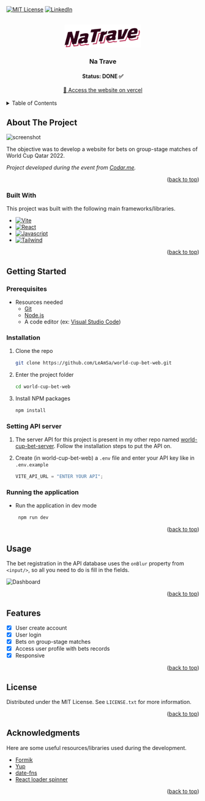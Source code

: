 <a name="readme-top"></a>

[![MIT License][license-shield]][license-url] [![LinkedIn][linkedin-shield]][linkedin-url]

<!-- PROJECT LOGO -->
<br />
<div align="center">
  <a href="">
    <img src="/public/logo-bg-white.svg" alt="Logo" width="200">
  </a>

  <h3 align="center">Na Trave</h3>
  <h4 align="center">Status: DONE ✅ </h4>
  <div align="center">
  <a href="https://natraveapostas.vercel.app" target="_blank">
	   🚀 Access the website on vercel
  </a>
  </div>
</div>

<br>

<!-- TABLE OF CONTENTS -->
<details>
  <summary>Table of Contents</summary>
  <ol>
    <li>
      <a href="#about-the-project">About The Project</a>
      <ul>
        <li><a href="#built-with">Built With</a></li>
      </ul>
    </li>
    <li>
      <a href="#getting-started">Getting Started</a>
      <ul>
        <li><a href="#prerequisites">Prerequisites</a></li>
        <li><a href="#installation">Installation</a></li>
        <li><a href="#settingapi">Setting API server</a></li>
        <li><a href="#running">Running the application</a></li>
      </ul>
    </li>
     <li><a href="#usage">Usage</a></li>
    <li><a href="#features">Features</a></li>
    <li><a href="#license">License</a></li>
    <li><a href="#acknowledgments">Acknowledgments</a></li>
  </ol>
</details>

<!-- ABOUT THE PROJECT -->

## About The Project

<a name="about-the-project"></a>

![screenshot][screenshot]

The objective was to develop a website for bets on group-stage matches of World Cup Qatar 2022.

_Project developed during the event from [Codar.me](https://codar.me/input)._

<p align="right">(<a href="#readme-top">back to top</a>)</p>

### Built With

<a name="built-with"></a>

This project was built with the following main frameworks/libraries.

- [![Vite][vite-badge]][vite-url]
- [![React][react.js]][react-url]
- [![Javascript][javascript-badge]][javascript-url]
- [![Tailwind][tailwindcss-badge]][tailwind-url]

<p align="right">(<a href="#readme-top">back to top</a>)</p>

<!-- GETTING STARTED -->

## Getting Started

<a name="getting-started"></a>

### Prerequisites

<a name="prerequisites"></a>

- Resources needed
  - [Git][git-url]
  - [Node.js][nodejs-url]
  - A code editor (ex: [Visual Studio Code][vscode-url])

### Installation

<a name="installation"></a>

1. Clone the repo
   ```sh
   git clone https://github.com/LeAmSa/world-cup-bet-web.git
   ```
2. Enter the project folder
   ```sh
   cd world-cup-bet-web
   ```
3. Install NPM packages
   ```sh
   npm install
   ```

### Setting API server

<a name="settingapi"></a>

1. The server API for this project is present in my other repo named [world-cup-bet-server](https://github.com/LeAmSa/world-cup-bet-server). Follow the installation steps to put the API on.

2. Create (in world-cup-bet-web) a `.env` file and enter your API key like in `.env.example`
   ```js
   VITE_API_URL = "ENTER YOUR API";
   ```

### Running the application

<a name="running"></a>

- Run the application in dev mode
  ```sh
   npm run dev
  ```

<p align="right">(<a href="#readme-top">back to top</a>)</p>

<!-- Usage -->

## Usage

<a name="usage"></a>

The bet registration in the API database uses the `onBlur` property from `<input/>`, so all you need to do is fill in the fields.

![Dashboard][dashboard]

<p align="right">(<a href="#readme-top">back to top</a>)</p>

<!-- Features -->

## Features

<a name="features"></a>

- [x] User create account
- [x] User login
- [x] Bets on group-stage matches
- [x] Access user profile with bets records
- [x] Responsive

<p align="right">(<a href="#readme-top">back to top</a>)</p>

<!-- LICENSE -->

## License

<a name="license"></a>

Distributed under the MIT License. See `LICENSE.txt` for more information.

<p align="right">(<a href="#readme-top">back to top</a>)</p>

## Acknowledgments

<a name="acknowledgments"></a>

Here are some useful resources/libraries used during the development.

- [Formik][formik-url]
- [Yup][yup-url]
- [date-fns][date-fns-url]
- [React loader spinner][react-loader-spinner-url]

<p align="right">(<a href="#readme-top">back to top</a>)</p>

<!-- MARKDOWN LINKS & IMAGES -->
<!-- https://www.markdownguide.org/basic-syntax/#reference-style-links -->

[screenshot]: https://drive.google.com/uc?id=1uxIQOhUHVcKKv93kzCsB0JCuHduMkAwM
[dashboard]: https://drive.google.com/uc?id=1ttoWNITCnIVEliTUuT4zYkHVYw_F5t0b
[license-shield]: https://img.shields.io/github/license/LeAmSa/world-cup-bet-web?style=for-the-badge
[license-url]: https://github.com/LeAmSa/world-cup-bet-web/blob/main/LICENSE
[linkedin-shield]: https://img.shields.io/badge/-LinkedIn-black.svg?style=for-the-badge&logo=linkedin&colorB=555
[linkedin-url]: https://www.linkedin.com/in/leamsa
[git-url]: https://git-scm.com/
[nodejs-url]: https://nodejs.org/en/
[vscode-url]: https://code.visualstudio.com/
[vite-badge]: https://img.shields.io/badge/Vite-646CFF?style=for-the-badge&logo=vite&logoColor=white
[vite-url]: https://vitejs.dev/
[react.js]: https://img.shields.io/badge/React-20232A?style=for-the-badge&logo=react&logoColor=61DAFB
[react-url]: https://reactjs.org/
[tailwindcss-badge]: https://img.shields.io/badge/Tailwind%20CSS-06B6D4?style=for-the-badge&logo=tailwind-css&logoColor=white
[tailwind-url]: https://tailwindcss.com/
[typescript-badge]: https://img.shields.io/badge/Typescript-3178C6?style=for-the-badge&logo=typescript&logoColor=white
[typescript-url]: https://www.typescriptlang.org/
[javascript-url]: https://www.javascript.com/
[javascript-badge]: https://img.shields.io/badge/JavaScript-F7DF1E?style=for-the-badge&logo=javascript&logoColor=white
[formik-url]: https://formik.org/
[yup-url]: https://www.npmjs.com/package/yup
[date-fns-url]: https://date-fns.org/
[react-loader-spinner-url]: https://mhnpd.github.io/react-loader-spinner/
